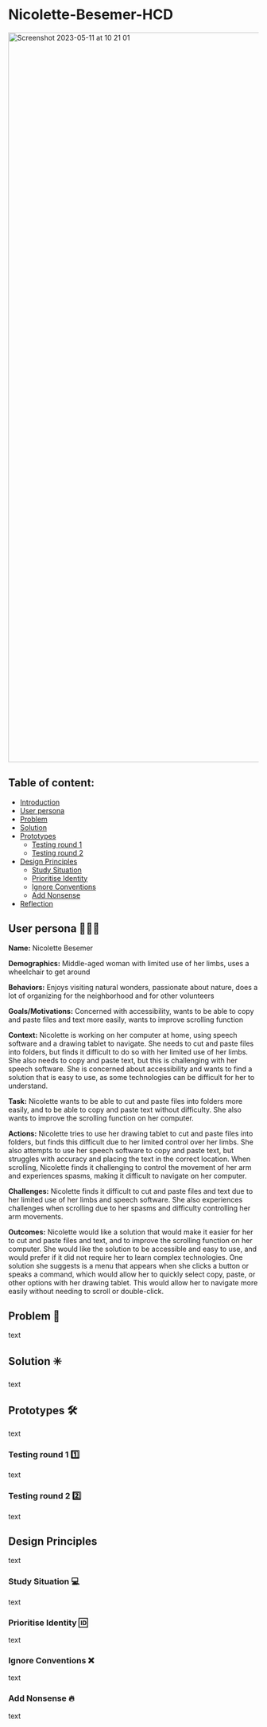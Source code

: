 # Nicolette-Besemer-HCD
<img width="1467" alt="Screenshot 2023-05-11 at 10 21 01" src="https://github.com/ppijn/human-centered-design-2223/assets/99165909/5120fbd0-4143-4533-949b-82bad8a70a73">

## Table of content:

- [Introduction](#introduction)
- [User persona](#user-persona)
- [Problem](#problem)
- [Solution](#solution)
- [Prototypes](#prototypes)
  - [Testing round 1](#testing-round-1)
  - [Testing round 2](#testing-round-2)
- [Design Principles](#design-principles)
  - [Study Situation](#study-situation)
  - [Prioritise Identity](#prioritse-identity)
  - [Ignore Conventions](#ignore-conventions)
  - [Add Nonsense](#add-nonsense) 
- [Reflection](#reflection)

## User persona 👩🏻‍🦽
**Name:** Nicolette Besemer

**Demographics:** Middle-aged woman with limited use of her limbs, uses a wheelchair to get around 

**Behaviors:** Enjoys visiting natural wonders, passionate about nature, does a lot of organizing for the neighborhood and for other volunteers

**Goals/Motivations:** Concerned with accessibility, wants to be able to copy and paste files and text more easily, wants to improve scrolling function 

**Context:** Nicolette is working on her computer at home, using speech software and a drawing tablet to navigate. She needs to cut and paste files into folders, but finds it difficult to do so with her limited use of her limbs. She also needs to copy and paste text, but this is challenging with her speech software. She is concerned about accessibility and wants to find a solution that is easy to use, as some technologies can be difficult for her to understand. 

**Task:** Nicolette wants to be able to cut and paste files into folders more easily, and to be able to copy and paste text without difficulty. She also wants to improve the scrolling function on her computer. 

**Actions:** Nicolette tries to use her drawing tablet to cut and paste files into folders, but finds this difficult due to her limited control over her limbs. She also attempts to use her speech software to copy and paste text, but struggles with accuracy and placing the text in the correct location. When scrolling, Nicolette finds it challenging to control the movement of her arm and experiences spasms, making it difficult to navigate on her computer. 

**Challenges:** Nicolette finds it difficult to cut and paste files and text due to her limited use of her limbs and speech software. She also experiences challenges when scrolling due to her spasms and difficulty controlling her arm movements. 

**Outcomes:** Nicolette would like a solution that would make it easier for her to cut and paste files and text, and to improve the scrolling function on her computer. She would like the solution to be accessible and easy to use, and would prefer if it did not require her to learn complex technologies. One solution she suggests is a menu that appears when she clicks a button or speaks a command, which would allow her to quickly select copy, paste, or other options with her drawing tablet. This would allow her to navigate more easily without needing to scroll or double-click. 

## Problem 📛
text

## Solution ✳️
text 

## Prototypes 🛠️
text

### Testing round 1 1️⃣ 
text 

### Testing round 2 2️⃣
text

## Design Principles 
text

### Study Situation 💻
text

### Prioritise Identity 🆔
text

### Ignore Conventions ❌
text

### Add Nonsense 🔥
text

